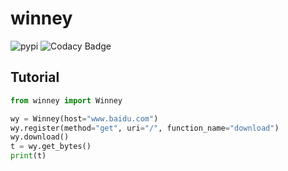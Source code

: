 # winney
![pypi](https://img.shields.io/pypi/v/winney?color=brightgreen) ![Codacy Badge](https://app.codacy.com/project/badge/Grade/6e1a16da7b3747e0b69440fd3826e8f3)
## Tutorial
``` python
from winney import Winney

wy = Winney(host="www.baidu.com")
wy.register(method="get", uri="/", function_name="download")
wy.download()
t = wy.get_bytes()
print(t)
```
